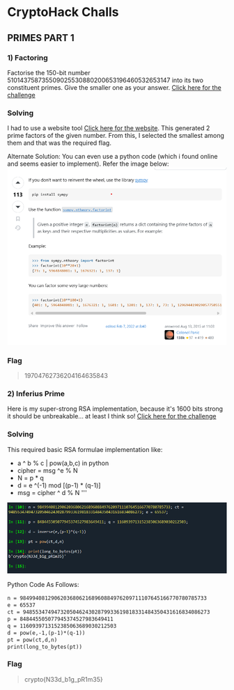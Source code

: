 # CryptoHack Challs

## PRIMES PART 1

### 1) Factoring
Factorise the 150-bit number 510143758735509025530880200653196460532653147 into its two constituent primes. Give the smaller one as your answer.
[Click here for the challenge](https://cryptohack.org/challenges/rsa/)

### Solving 
I had to use a website tool [Click here for the website](https://factordb.com/index.php?query=). This generated 2 prime factors of the given number. From this, I selected the smallest among them and that was the required flag.

Alternate Solution:
You can even use a python code (which i found online and seems easier to implement).
Refer the image below:
![Python Code](https://github.com/P829060/MIST_TechincalWriteup/blob/5acefd2ecba7b992f2df71170f4e637553bf0690/images/FactoringPrimesPythonCode.png)

### Flag
> 19704762736204164635843

### 2) Inferius Prime
Here is my super-strong RSA implementation, because it's 1600 bits strong it should be unbreakable... at least I think so!
[Click here for the challenge](https://cryptohack.org/challenges/rsa/)

### Solving
This required basic RSA formulae implementation like:

-   a ^ b % c | pow(a,b,c) in python
-   cipher = msg ^e % N
-   N = p * q
-   d = e ^(-1) mod [(p-1) * (q-1)]
-   msg = cipher ^ d % N '''
  
![Inferius Prime](https://github.com/P829060/MIST_TechincalWriteup/blob/abcdbcfaf0cfab819f4c5819b0e0d29853f86f11/images/inferius%20whatever%20primes.png)

Python Code As Follows:
``` from Crypto.Util.number import long_to_bytes
n = 984994081290620368062168960884976209711107645166770780785733
e = 65537
ct = 948553474947320504624302879933619818331484350431616834086273
p = 848445505077945374527983649411 
q = 1160939713152385063689030212503
d = pow(e,-1,(p-1)*(q-1))
pt = pow(ct,d,n)
print(long_to_bytes(pt))
```

### Flag
> crypto{N33d_b1g_pR1m35}
